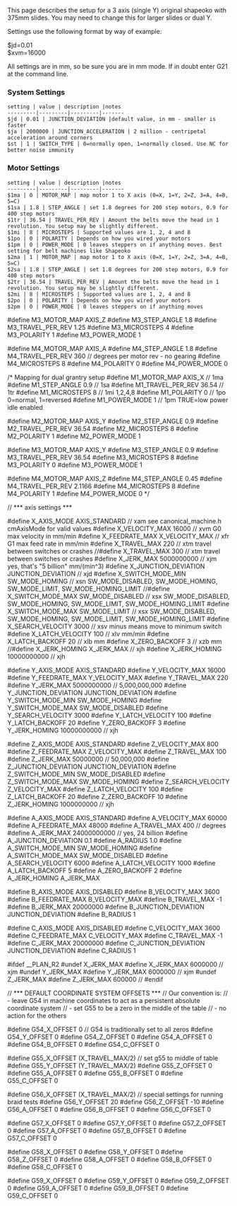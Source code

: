 This page describes the setup for a 3 axis (single Y) original shapeoko with 375mm slides. You may need to change this for larger slides or dual Y. 

Settings use the following format by way of example:

  $jd=0.01<br>
  $xvm=16000<br>

All settings are in mm, so be sure you are in mm mode. If in doubt enter  G21 at the command line.


### System Settings
	setting | value | description |notes
	---------|---------|---------|-------
	$jd | 0.01 | JUNCTION_DEVIATION |default value, in mm - smaller is faster
	$ja | 2000000 | JUNCTION_ACCELERATION | 2 million - centripetal acceleration around corners
	$st | 1 | SWITCH_TYPE | 0=normally open, 1=normally closed. Use NC for better noise immunity 

### Motor Settings
	setting | value | description |notes
	---------|---------|---------|-------
	$1ma | 0 | MOTOR_MAP | map motor 1 to X axis (0=X, 1=Y, 2=Z, 3=A, 4=B, 5=C)
	$1sa | 1.8 | STEP_ANGLE | set 1.8 degrees for 200 step motors, 0.9 for 400 step motors
	$1tr | 36.54 | TRAVEL_PER_REV | Amount the belts move the head in 1 revolution. You setup may be slightly different.
	$1mi | 8 | MICROSTEPS | Supported values are 1, 2, 4 and 8
	$1po | 0 | POLARITY | Depends on how you wired your motors 
	$1pm | 0 | POWER_MODE | 0 leaves steppers on if anything moves. Best setting for belt machines like Shapeoko 
	$2ma | 1 | MOTOR_MAP | map motor 1 to X axis (0=X, 1=Y, 2=Z, 3=A, 4=B, 5=C)
	$2sa | 1.8 | STEP_ANGLE | set 1.8 degrees for 200 step motors, 0.9 for 400 step motors
	$2tr | 36.54 | TRAVEL_PER_REV | Amount the belts move the head in 1 revolution. You setup may be slightly different.
	$2mi | 8 | MICROSTEPS | Supported values are 1, 2, 4 and 8
	$2po | 0 | POLARITY | Depends on how you wired your motors 
	$2pm | 0 | POWER_MODE | 0 leaves steppers on if anything moves

#define M3_MOTOR_MAP			AXIS_Z
#define M3_STEP_ANGLE			1.8
#define M3_TRAVEL_PER_REV		1.25
#define M3_MICROSTEPS			4
#define M3_POLARITY				1
#define M3_POWER_MODE			1

#define M4_MOTOR_MAP			AXIS_A
#define M4_STEP_ANGLE			1.8
#define M4_TRAVEL_PER_REV		360		// degrees per motor rev - no gearing
#define M4_MICROSTEPS			8
#define M4_POLARITY				0
#define M4_POWER_MODE			0

/* Mapping for dual grantry setup
#define M1_MOTOR_MAP 			AXIS_X	// 1ma
#define M1_STEP_ANGLE			0.9		// 1sa
#define M1_TRAVEL_PER_REV		36.54	// 1tr
#define M1_MICROSTEPS			8		// 1mi		1,2,4,8
#define M1_POLARITY				0		// 1po		0=normal, 1=reversed
#define M1_POWER_MODE			1		// 1pm		TRUE=low power idle enabled 

#define M2_MOTOR_MAP			AXIS_Y
#define M2_STEP_ANGLE			0.9
#define M2_TRAVEL_PER_REV		36.54
#define M2_MICROSTEPS			8
#define M2_POLARITY				1
#define M2_POWER_MODE			1

#define M3_MOTOR_MAP			AXIS_Y
#define M3_STEP_ANGLE			0.9
#define M3_TRAVEL_PER_REV		36.54
#define M3_MICROSTEPS			8
#define M3_POLARITY				0
#define M3_POWER_MODE			1

#define M4_MOTOR_MAP			AXIS_Z
#define M4_STEP_ANGLE			0.45
#define M4_TRAVEL_PER_REV		2.1166
#define M4_MICROSTEPS			8
#define M4_POLARITY				1
#define M4_POWER_MODE			0
*/

// *** axis settings ***

#define X_AXIS_MODE				AXIS_STANDARD		// xam		see canonical_machine.h cmAxisMode for valid values
#define X_VELOCITY_MAX			16000 				// xvm		G0 max velocity in mm/min
#define X_FEEDRATE_MAX			X_VELOCITY_MAX		// xfr 		G1 max feed rate in mm/min
#define X_TRAVEL_MAX			220					// xtm		travel between switches or crashes
//#define X_TRAVEL_MAX			300					// xtm		travel between switches or crashes
#define X_JERK_MAX				5000000000			// xjm		yes, that's "5 billion" mm/(min^3)
#define X_JUNCTION_DEVIATION	JUNCTION_DEVIATION	// xjd
#define X_SWITCH_MODE_MIN 		SW_MODE_HOMING		// xsn		SW_MODE_DISABLED, SW_MODE_HOMING, SW_MODE_LIMIT, SW_MODE_HOMING_LIMIT
//#define X_SWITCH_MODE_MAX 		SW_MODE_DISABLED	// xsx		SW_MODE_DISABLED, SW_MODE_HOMING, SW_MODE_LIMIT, SW_MODE_HOMING_LIMIT
#define X_SWITCH_MODE_MAX 		SW_MODE_LIMIT	// xsx		SW_MODE_DISABLED, SW_MODE_HOMING, SW_MODE_LIMIT, SW_MODE_HOMING_LIMIT
#define X_SEARCH_VELOCITY		3000				// xsv		minus means move to minimum switch
#define X_LATCH_VELOCITY		100					// xlv		mm/min
#define X_LATCH_BACKOFF			20					// xlb		mm
#define X_ZERO_BACKOFF			3					// xzb		mm
//#define X_JERK_HOMING			X_JERK_MAX			// xjh
#define X_JERK_HOMING			10000000000			// xjh

#define Y_AXIS_MODE				AXIS_STANDARD
#define Y_VELOCITY_MAX			16000
#define Y_FEEDRATE_MAX			Y_VELOCITY_MAX
#define Y_TRAVEL_MAX			220
#define Y_JERK_MAX				5000000000			// 5,000,000,000
#define Y_JUNCTION_DEVIATION	JUNCTION_DEVIATION
#define Y_SWITCH_MODE_MIN		SW_MODE_HOMING
#define Y_SWITCH_MODE_MAX		SW_MODE_DISABLED
#define Y_SEARCH_VELOCITY		3000
#define Y_LATCH_VELOCITY		100
#define Y_LATCH_BACKOFF			20
#define Y_ZERO_BACKOFF			3
#define Y_JERK_HOMING			10000000000			// xjh

#define Z_AXIS_MODE				AXIS_STANDARD
#define Z_VELOCITY_MAX			800
#define Z_FEEDRATE_MAX			Z_VELOCITY_MAX
#define Z_TRAVEL_MAX			100
#define Z_JERK_MAX				50000000			// 50,000,000
#define Z_JUNCTION_DEVIATION	JUNCTION_DEVIATION
#define Z_SWITCH_MODE_MIN		SW_MODE_DISABLED
#define Z_SWITCH_MODE_MAX		SW_MODE_HOMING
#define Z_SEARCH_VELOCITY		Z_VELOCITY_MAX
#define Z_LATCH_VELOCITY		100
#define Z_LATCH_BACKOFF			20
#define Z_ZERO_BACKOFF			10
#define Z_JERK_HOMING			1000000000			// xjh

#define A_AXIS_MODE				AXIS_STANDARD
#define A_VELOCITY_MAX			60000
#define A_FEEDRATE_MAX			48000
#define A_TRAVEL_MAX			400					// degrees
#define A_JERK_MAX				24000000000			// yes, 24 billion
#define A_JUNCTION_DEVIATION	0.1
#define A_RADIUS				1.0
#define A_SWITCH_MODE_MIN		SW_MODE_HOMING
#define A_SWITCH_MODE_MAX		SW_MODE_DISABLED
#define A_SEARCH_VELOCITY		6000
#define A_LATCH_VELOCITY		1000
#define A_LATCH_BACKOFF			5
#define A_ZERO_BACKOFF			2
#define A_JERK_HOMING			A_JERK_MAX

#define B_AXIS_MODE				AXIS_DISABLED
#define B_VELOCITY_MAX			3600
#define B_FEEDRATE_MAX			B_VELOCITY_MAX
#define B_TRAVEL_MAX			-1
#define B_JERK_MAX				20000000
#define B_JUNCTION_DEVIATION	JUNCTION_DEVIATION
#define B_RADIUS				1

#define C_AXIS_MODE				AXIS_DISABLED
#define C_VELOCITY_MAX			3600
#define C_FEEDRATE_MAX			C_VELOCITY_MAX
#define C_TRAVEL_MAX			-1
#define C_JERK_MAX				20000000
#define C_JUNCTION_DEVIATION	JUNCTION_DEVIATION
#define C_RADIUS				1

#ifdef __PLAN_R2
#undef  X_JERK_MAX
#define X_JERK_MAX				6000000				// xjm
#undef  Y_JERK_MAX
#define Y_JERK_MAX				6000000				// xjm
#undef  Z_JERK_MAX
#define Z_JERK_MAX				600000				//
#endif

// *** DEFAULT COORDINATE SYSTEM OFFSETS ***
// Our convention is:
//	- leave G54 in machine coordinates to act as a persistent absolute coordinate system
//	- set G55 to be a zero in the middle of the table
//	- no action for the others

#define G54_X_OFFSET 0			// G54 is traditionally set to all zeros
#define G54_Y_OFFSET 0
#define G54_Z_OFFSET 0
#define G54_A_OFFSET 0
#define G54_B_OFFSET 0
#define G54_C_OFFSET 0

#define G55_X_OFFSET (X_TRAVEL_MAX/2)	// set g55 to middle of table
#define G55_Y_OFFSET (Y_TRAVEL_MAX/2)
#define G55_Z_OFFSET 0
#define G55_A_OFFSET 0
#define G55_B_OFFSET 0
#define G55_C_OFFSET 0

#define G56_X_OFFSET (X_TRAVEL_MAX/2)	// special settings for running braid tests
#define G56_Y_OFFSET 20
#define G56_Z_OFFSET -10
#define G56_A_OFFSET 0
#define G56_B_OFFSET 0
#define G56_C_OFFSET 0

#define G57_X_OFFSET 0
#define G57_Y_OFFSET 0
#define G57_Z_OFFSET 0
#define G57_A_OFFSET 0
#define G57_B_OFFSET 0
#define G57_C_OFFSET 0

#define G58_X_OFFSET 0
#define G58_Y_OFFSET 0
#define G58_Z_OFFSET 0
#define G58_A_OFFSET 0
#define G58_B_OFFSET 0
#define G58_C_OFFSET 0

#define G59_X_OFFSET 0
#define G59_Y_OFFSET 0
#define G59_Z_OFFSET 0
#define G59_A_OFFSET 0
#define G59_B_OFFSET 0
#define G59_C_OFFSET 0